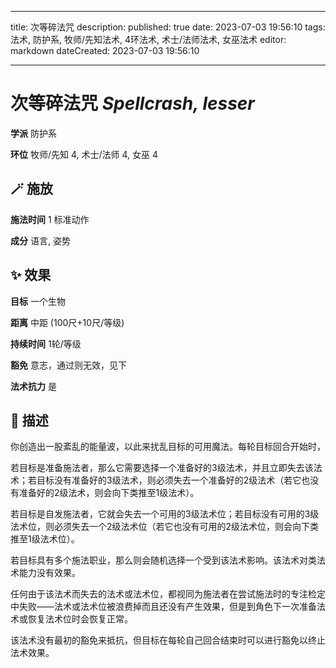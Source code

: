 
---
title: 次等碎法咒
description: 
published: true
date: 2023-07-03 19:56:10
tags: 法术, 防护系, 牧师/先知法术, 4环法术, 术士/法师法术, 女巫法术
editor: markdown
dateCreated: 2023-07-03 19:56:10

---

# **次等碎法咒** *Spellcrash, lesser*

**学派** 防护系 

**环位** 牧师/先知 4, 术士/法师 4, 女巫 4

## 🪄 施放

**施法时间** 1 标准动作

**成分** 语言, 姿势

## ✨ 效果 

**目标** 一个生物 

**距离** 中距 (100尺+10尺/等级)  

**持续时间** 1轮/等级 

**豁免** 意志，通过则无效，见下

**法术抗力** 是

## 📖 描述

你创造出一股紊乱的能量波，以此来扰乱目标的可用魔法。每轮目标回合开始时，

若目标是准备施法者，那么它需要选择一个准备好的3级法术，并且立即失去该法术；若目标没有准备好的3级法术，则必须失去一个准备好的2级法术（若它也没有准备好的2级法术，则会向下类推至1级法术）。

若目标是自发施法者，它就会失去一个可用的3级法术位；若目标没有可用的3级法术位，则必须失去一个2级法术位（若它也没有可用的2级法术位，则会向下类推至1级法术位）。

若目标具有多个施法职业，那么则会随机选择一个受到该法术影响。该法术对类法术能力没有效果。

任何由于该法术而失去的法术或法术位，都视同为施法者在尝试施法时的专注检定中失败——法术或法术位被浪费掉而且还没有产生效果，但是到角色下一次准备法术或恢复法术位时会恢复正常。

该法术没有最初的豁免来抵抗，但目标在每轮自己回合结束时可以进行豁免以终止法术效果。
    